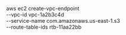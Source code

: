 

aws ec2 create-vpc-endpoint \
    --vpc-id vpc-1a2b3c4d \
    --service-name com.amazonaws.us-east-1.s3 \
    --route-table-ids rtb-11aa22bb


